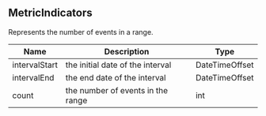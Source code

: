 ## MetricIndicators

Represents the number of events in a range.

| Name                     | Description                                    | Type              |
|--------------------------|------------------------------------------------|-------------------|
| intervalStart            | the initial date of the interval               | DateTimeOffset    |
| intervalEnd              | the end date of the interval                   | DateTimeOffset    |
| count                    | the number of events in the range              | int               |